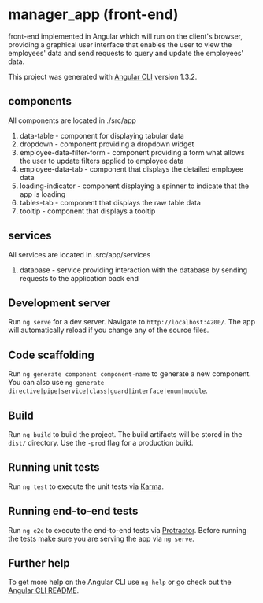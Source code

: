 # manager_app (front-end)
front-end implemented in Angular which will run on the client's browser, providing a graphical user interface that enables the user to view the employees' data and send requests to query and update the employees' data.

This project was generated with [Angular CLI](https://github.com/angular/angular-cli) version 1.3.2.

## components
All components are located in ./src/app 

1. data-table - component for displaying tabular data
2. dropdown - component providing a dropdown widget
3. employee-data-filter-form - component providing a form what allows the user to update filters applied to employee data
4. employee-data-tab - component that displays the detailed employee data 
5. loading-indicator - component displaying a spinner to indicate that the app is loading
6. tables-tab - component that displays the raw table data
7. tooltip - component that displays a tooltip

## services
All services are located in .src/app/services

1. database - service providing interaction with the database by sending requests to the application back end

## Development server

Run `ng serve` for a dev server. Navigate to `http://localhost:4200/`. The app will automatically reload if you change any of the source files.

## Code scaffolding

Run `ng generate component component-name` to generate a new component. You can also use `ng generate directive|pipe|service|class|guard|interface|enum|module`.

## Build

Run `ng build` to build the project. The build artifacts will be stored in the `dist/` directory. Use the `-prod` flag for a production build.

## Running unit tests

Run `ng test` to execute the unit tests via [Karma](https://karma-runner.github.io).

## Running end-to-end tests

Run `ng e2e` to execute the end-to-end tests via [Protractor](http://www.protractortest.org/).
Before running the tests make sure you are serving the app via `ng serve`.

## Further help

To get more help on the Angular CLI use `ng help` or go check out the [Angular CLI README](https://github.com/angular/angular-cli/blob/master/README.md).

